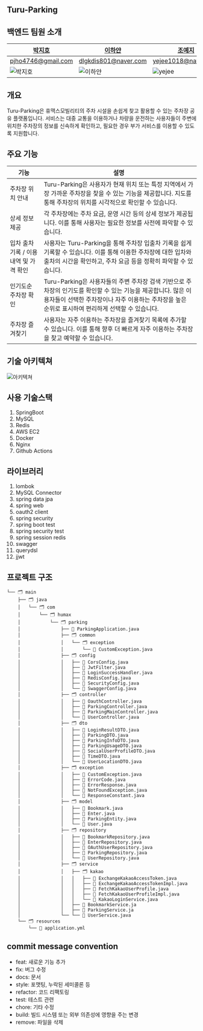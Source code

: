 
Turu-Parking
---
## 백엔드 팀원 소개
| [박지호](https://github.com/pjho4746)                                                            | [이하얀](https://github.com/hayannn)                                                             | [조예지](https://github.com/CYJhub)                                                                |
|-----------------------------------------------------------------------------------------------|-----------------------------------------------------------------------------------------------|-------------------------------------------------------------------------------------------------|
| pjho4746@gmail.com                                                                            | dlgkdis801@naver.com                                                                          | yejee1018@naver.com                                                                             | 
| ![박지호](https://github.com/CYJhub/CYJhub/assets/81136546/42b12c5b-8f9e-4580-984a-fba1ab9ee743) | ![이하얀](https://github.com/CYJhub/CYJhub/assets/81136546/bb585674-490c-4460-8dd7-82780017baeb) | ![yejee](https://github.com/CYJhub/CYJhub/assets/81136546/5439eca9-5704-4007-a68a-53bf101114ec) | 


## 개요
Turu-Parking은 휴맥스모빌리티의 주차 시설을 손쉽게 찾고 활용할 수 있는 주차장 공유 플랫폼입니다.
서비스는 대중 교통을 이용하거나 차량을 운전하는 사용자들이 주변에 위치한 주차장의 정보를 신속하게 확인하고, 필요한 경우 부가 서비스를 이용할 수 있도록 지원합니다.

## 주요 기능
| 기능                | 설명                                                            |
|---------------------|-----------------------------------------------------------------|
| 주차장 위치 안내    | Turu-Parking은 사용자가 현재 위치 또는 특정 지역에서 가장 가까운 주차장을 찾을 수 있는 기능을 제공합니다. 지도를 통해 주차장의 위치를 시각적으로 확인할 수 있습니다.   |
| 상세 정보 제공      | 각 주차장에는 주차 요금, 운영 시간 등의 상세 정보가 제공됩니다. 이를 통해 사용자는 필요한 정보를 사전에 파악할 수 있습니다.        |
| 입차 출차 기록 / 이용 내역 및 가격 확인      | 사용자는 Turu-Parking을 통해 주차장 입출차 기록을 쉽게 기록할 수 있습니다. 이를 통해 이용한 주차장에 대한 입차와 출차의 시간을 확인하고, 주차 요금 등을 정확히 파악할 수 있습니다.              |
| 인기도순 주차장 확인 | Turu-Parking은 사용자들의 주변 주차장 검색 기반으로 주차장의 인기도를 확인할 수 있는 기능을 제공합니다. 많은 이용자들이 선택한 주차장이나 자주 이용하는 주차장을 높은 순위로 표시하여 편리하게 선택할 수 있습니다.     |
| 주차장 즐겨찾기      | 사용자는 자주 이용하는 주차장을 즐겨찾기 목록에 추가할 수 있습니다. 이를 통해 향후 더 빠르게 자주 이용하는 주차장을 찾고 예약할 수 있습니다.                  |

## 기술 아키텍쳐
![아키텍쳐](https://github.com/humax-sw-team16/Parking_Server/assets/81136546/ee659234-28a9-4c63-a825-d6ec633db3ac)

## 사용 기술스택
1. SpringBoot
2. MySQL
3. Redis
3. AWS EC2
4. Docker
5. Nginx
6. Github Actions

## 라이브러리
1. lombok
2. MySQL Connector
3. spring data jpa
4. spring web
5. oauth2 client
6. spring security
7. spring boot test
8. spring security test
9. spring session redis
10. swagger
11. querydsl
12. jjwt



## 프로젝트 구조
```
└── 🗂 main
    ├── 🗂 java
    │   └── 🗂 com
    │       └── 🗂 humax
    │           └── 🗂 parking
    │               ├── 📑 ParkingApplication.java
    │               ├── 🗂 common
    │               │   └── 🗂 exception 
    │               │       └── 📑 CustomException.java
    │               ├── 🗂 config
    │               │   ├── 📑 CorsConfig.java
    │               │   ├── 📑 JwtFilter.java
    │               │   ├── 📑 LoginSuccessHandler.java
    │               │   ├── 📑 RedisConfig.java
    │               │   ├── 📑 SecurityConfig.java
    │               │   └── 📑 SwaggerConfig.java
    │               ├── 🗂 controller
    │               │   ├── 📑 OauthController.java
    │               │   ├── 📑 ParkingController.java
    │               │   ├── 📑 ParkingMainController.java
    │               │   └── 📑 UserController.java
    │               ├── 🗂 dto
    │               │   ├── 📑 LoginResultDTO.java
    │               │   ├── 📑 ParkingDTO.java
    │               │   ├── 📑 ParkingInfoDTO.java
    │               │   ├── 📑 ParkingUsageDTO.java
    │               │   ├── 📑 SocialUserProfileDTO.java
    │               │   ├── 📑 TimeDTO.java
    │               │   └── 📑 UserLocationDTO.java
    │               ├── 🗂 exception
    │               │   ├── 📑 CustomException.java
    │               │   ├── 📑 ErrorCode.java
    │               │   ├── 📑 ErrorResponse.java
    │               │   ├── 📑 NotFoundException.java
    │               │   └── 📑 ResponseConstant.java
    │               ├── 🗂 model
    │               │   ├── 📑 Bookmark.java
    │               │   ├── 📑 Enter.java
    │               │   ├── 📑 ParkingEntity.java
    │               │   └── 📑 User.java
    │               ├── 🗂 repository
    │               │   ├── 📑 BookmarkRepository.java
    │               │   ├── 📑 EnterRepository.java
    │               │   ├── 📑 OAuthUserRepository.java
    │               │   ├── 📑 ParkingRepository.java
    │               │   └── 📑 UserRepository.java
    │               ├── 🗂 service
    │               │   ├── 🗂 kakao 
    │               │   │   ├── 📑 ExchangeKakaoAccessToken.java
    │               │   │   ├── 📑 ExchangeKakaoAccessTokenImpl.java
    │               │   │   ├── 📑 FetchKakaoUserProfile.java
    │               │   │   ├── 📑 FetchKakaoUserProfileImpl.java
    │               │   │   └── 📑 KakaoLoginService.java
    │               │   ├── 📑 BookmarkService.ja
    │               │   ├── 📑 ParkingService.ja
    │               └── └── 📑 UserService.java
    └── 🗂 resources
        └── 📑 application.yml      
```



## commit message convention
- feat: 새로운 기능 추가
- fix: 버그 수정
- docs: 문서
- style: 포맷팅, 누락된 세미콜론 등
- refactor: 코드 리팩토링
- test: 테스트 관련
- chore: 기타 수정
- build: 빌드 시스템 또는 외부 의존성에 영향을 주는 변경
- remove: 파일을 삭제
